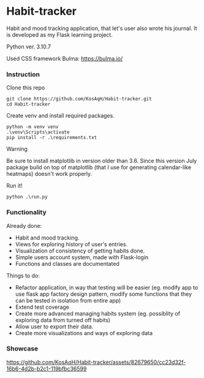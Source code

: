 # Habit-tracker

Habit and mood tracking application, that let's user also wrote his journal. It is developed as my Flask learning project.

Python ver. 3.10.7

Used CSS framework Bulma: https://bulma.io/

### Instruction

Clone this repo

```
git clone https://github.com/KosAqH/Habit-tracker.git
cd Habit-tracker
```

Create venv and install required packages. 

```
python -m venv venv
.\venv\Scripts\activate
pip install -r .\requirements.txt
```

>[!WARNING]
>Be sure to install matplotlib in version older than 3.6. Since this version July package build on top of matplotlib (that I use for generating calendar-like heatmaps) doesn't work properly.

Run it!

```
python .\run.py
```

### Functionality

Already done:
 - Habit and mood tracking.
 - Views for exploring history of user's entries.
 - Visualization of consistency of getting habits done.
 - Simple users account system, made with Flask-login
 - Functions and classes are documentated

Things to do:
 - Refactor application, in way that testing will be easier (eg. modify app to use flask app factory design pattern, modify some functions that they can be tested in isolation from entire app)
 - Extend test coverage
 - Create more advanced managing habits system (eg. possiblity of exploring data from turned off habits)
 - Allow user to export their data.
 - Create more visualizations and ways of exploring data


### Showcase



https://github.com/KosAqH/Habit-tracker/assets/82679650/cc23d32f-16b6-4d2b-b2c1-119bfbc36599


